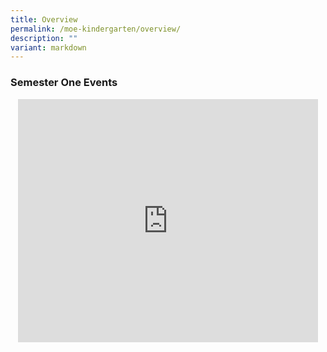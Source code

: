 ```yaml
---
title: Overview
permalink: /moe-kindergarten/overview/
description: ""
variant: markdown
---
```

### Semester One Events

<center>
<iframe src="https://docs.google.com/presentation/d/e/2PACX-1vTJe6txt-9m5gvWVcR6nKCocy5qbJlGkkCIkdFK0zlzpoGGphukGKtPqIR_8KOfkHDUw2ZlqA3nbf9O/embed?start=true&amp;loop=true&amp;delayms=3000" frameborder="0" width="480" height="389" allowfullscreen="true"></iframe>
	</center>